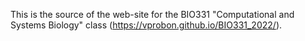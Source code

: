 This is the source of the web-site for the BIO331 "Computational and Systems Biology" class (https://vprobon.github.io/BIO331_2022/).
